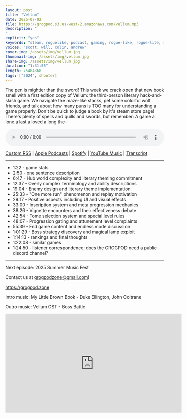```yaml
---
layout: post
title: "Vellum"
date: 2025-07-02
file: https://grogpod.s3.us-west-2.amazonaws.com/vellum.mp3
description: "
"
explicit: "yes" 
keywords: "steam, roguelike, podcast, gaming, rogue-like, rogue-lite, roguelite, vellum, james joyce, library, hack and slash"
voices: "scott, will, colin, andrew"
cover-img: /assets/img/vellum.jpg
thumbnail-img: /assets/img/vellum.jpg
share-img: /assets/img/vellum.jpg
duration: "1:31:55"
length: 75484368   
tags: ["2024", shooter]
---
```


The pen is mightier than the sword! This week we crack open that new book smell with a first edition copy of Vellum: the third-person literary hack-and-slash game. We navigate the maze-like stacks, pet some colorful wolf friends, and talk about how many puns is TOO many for understanding a game properly. Don't be quick to judge a book by it's steam store page! There's plenty of spells and quills and swords, but remember: A game a lone a last a loved a long the-

<div class="container">
  <audio controls style="width: 100%;">
    <source src="https://grogpod.s3.us-west-2.amazonaws.com/vellum.mp3">
  </audio>
</div>

[Custom RSS](https://grogpod.zone/feed.xml) | [Apple Podcasts](https://podcasts.apple.com/us/podcast/spiritfall/id1650474911?i=1000713702601) | [Spotify](https://open.spotify.com/episode/3dZlqBBj8NZGOcyMFnhCVA) | [YouTube Music](https://music.youtube.com/playlist?list=PL-ShOmyMvd4jYFChE6tgj0JYG8RKK4xe0) | [Transcript](https://github.com/ScottBurger/going_rogue_podcast/blob/master/docs/transcripts/spiritfall.txt)

---
* 1:22 - game stats
* 2:50 - one sentence description
* 6:47 - Hub world complexity and literary theming commitment
* 12:37 - Overly complex terminology and ability descriptions
* 19:04 - Enemy design and literary theme implementation
* 25:33 - "One more run" phenomenon and replay motivation
* 29:17 - Positive aspects including UI and visual effects
* 33:00 - Inscription system and meta progression mechanics
* 38:26 - Vignette encounters and their effectiveness debate
* 42:54 - Tome selection system and special level rules
* 48:07 - Progression gating and attunement level complaints
* 55:39 - End game content and endless mode discussion
* 1:01:29 - Boss strategy discovery and magical lamp exploit
* 1:14:13 - rankings and final thoughts
* 1:22:08 - similar games
* 1:24:50 - listener correspondence: does the GROGPOD need a public discord channel?
---

Next episode: 2025 Summer Music Fest

Contact us at grogpodzone@gmail.com!

https://grogpod.zone

Intro music: My Little Brown Book - Duke Ellington, John Coltrane

Outro music: Vellum OST - Boss Battle 


<div class="embed-responsive embed-responsive-16by9">
<iframe width="560" height="315" src="https://www.youtube.com/embed/xxxxxxxx" title="YouTube video player" frameborder="0" allow="accelerometer; autoplay; clipboard-write; encrypted-media; gyroscope; picture-in-picture" allowfullscreen></iframe>
</div>
